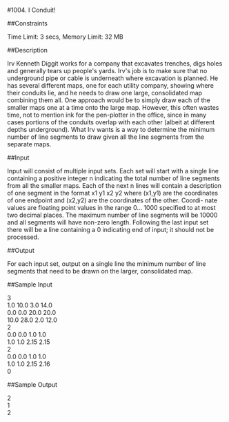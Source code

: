 #1004. I Conduit!

##Constraints

Time Limit: 3 secs, Memory Limit: 32 MB

##Description

Irv Kenneth Diggit works for a company that excavates trenches, digs holes and generally tears up people's yards. Irv's job is to make sure that no underground pipe or cable is underneath where excavation is planned. He has several different maps, one for each utility company, showing where their conduits lie, and he needs to draw one large, consolidated map combining them all. One approach would be to simply draw each of the smaller maps one at a time onto the large map. However, this often wastes time, not to mention ink for the pen-plotter in the office, since in many cases portions of the conduits overlap with each other (albeit at different depths underground). What Irv wants is a way to determine the minimum number of line segments to draw given all the line segments from the separate maps.

##Input

Input will consist of multiple input sets. Each set will start with a single line containing a positive integer n indicating the total number of line segments from all the smaller maps. Each of the next n lines will contain a description of one segment in the format x1 y1 x2 y2 where (x1,y1) are the coordinates of one endpoint and (x2,y2) are the coordinates of the other. Coordi- nate values are floating point values in the range 0... 1000 specified to at most two decimal places. The maximum number of line segments will be 10000 and all segments will have non-zero length. Following the last input set there will be a line containing a 0 indicating end of input; it should not be processed.

##Output

For each input set, output on a single line the minimum number of line segments that need to be drawn on the larger, consolidated map.

##Sample Input

3  
1.0 10.0 3.0 14.0  
0.0 0.0 20.0 20.0  
10.0 28.0 2.0 12.0  
2  
0.0 0.0 1.0 1.0  
1.0 1.0 2.15 2.15  
2  
0.0 0.0 1.0 1.0  
1.0 1.0 2.15 2.16  
0

##Sample Output

2  
1  
2